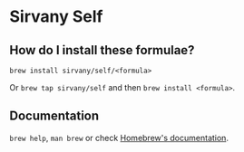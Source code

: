 # Sirvany Self

## How do I install these formulae?

`brew install sirvany/self/<formula>`

Or `brew tap sirvany/self` and then `brew install <formula>`.

## Documentation

`brew help`, `man brew` or check [Homebrew's documentation](https://docs.brew.sh).
